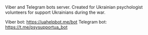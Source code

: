 Viber and Telegram bots server.
Created for Ukrainian psychologist volunteers for support Ukrainians during the war.

Viber bot: https://uahelpbot.me/bot
Telegram bot: https://t.me/psysupportua_bot
